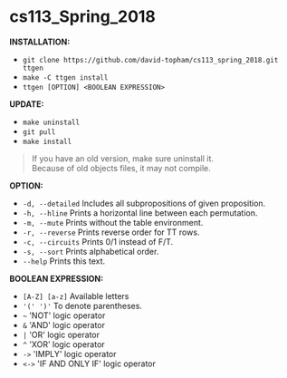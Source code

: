 # cs113_Spring_2018

__INSTALLATION:__

* `git clone https://github.com/david-topham/cs113_spring_2018.git ttgen`
* `make -C ttgen install`
* `ttgen [OPTION] <BOOLEAN EXPRESSION>`

__UPDATE:__

* `make uninstall`
* `git pull`
* `make install`

> If you have an old version, make sure uninstall it. <br>
> Because of old objects files, it may not compile.
 
**OPTION:**
* `-d, --detailed` Includes all subpropositions of given proposition.
* `-h, --hline`    Prints a horizontal line between each permutation.
* `-m, --mute`     Prints without the table environment.
* `-r, --reverse`  Prints reverse order for TT rows.
* `-c, --circuits` Prints 0/1 instead of F/T.
* `-s, --sort`     Prints alphabetical order.
* `--help`         Prints this text.

**BOOLEAN EXPRESSION:**
* `[A-Z] [a-z]` Available letters
* `'(' ')'`     To denote parentheses.
* `~`   'NOT' logic operator
* `&`   'AND' logic operator
* `|`   'OR' logic operator
* `^`   'XOR' logic operator
* `->`  'IMPLY' logic operator
* `<->` 'IF AND ONLY IF' logic operator
